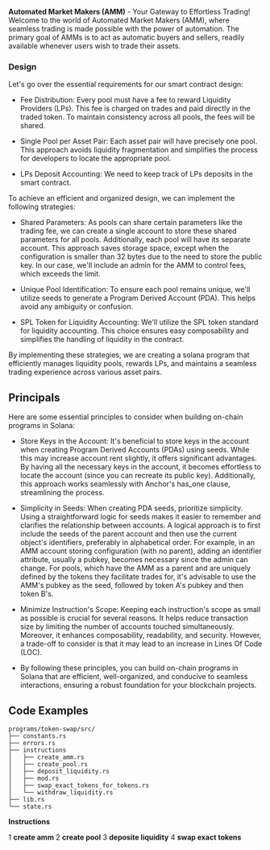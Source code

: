 
**Automated Market Makers (AMM)** - Your Gateway to Effortless Trading!
Welcome to the world of Automated Market Makers (AMM), where seamless trading is made possible with the power of automation. The primary goal of AMMs is to act as automatic buyers and sellers, readily available whenever users wish to trade their assets.

### Design

Let's go over the essential requirements for our smart contract design:

- Fee Distribution: Every pool must have a fee to reward Liquidity Providers (LPs). This fee is charged on trades and paid directly in the traded token. To maintain consistency across all pools, the fees will be shared.

- Single Pool per Asset Pair: Each asset pair will have precisely one pool. This approach avoids liquidity fragmentation and simplifies the process for developers to locate the appropriate pool.

- LPs Deposit Accounting: We need to keep track of LPs deposits in the smart contract.

To achieve an efficient and organized design, we can implement the following strategies:

- Shared Parameters: As pools can share certain parameters like the trading fee, we can create a single account to store these shared parameters for all pools. Additionally, each pool will have its separate account. This approach saves storage space, except when the configuration is smaller than 32 bytes due to the need to store the public key. In our case, we'll include an admin for the AMM to control fees, which exceeds the limit.

- Unique Pool Identification: To ensure each pool remains unique, we'll utilize seeds to generate a Program Derived Account (PDA). This helps avoid any ambiguity or confusion.

- SPL Token for Liquidity Accounting: We'll utilize the SPL token standard for liquidity accounting. This choice ensures easy composability and simplifies the handling of liquidity in the contract.

By implementing these strategies, we are creating a solana program that efficiently manages liquidity pools, rewards LPs, and maintains a seamless trading experience across various asset pairs.

## Principals

Here are some essential principles to consider when building on-chain programs in Solana:

- Store Keys in the Account: It's beneficial to store keys in the account when creating Program Derived Accounts (PDAs) using seeds. While this may increase account rent slightly, it offers significant advantages. By having all the necessary keys in the account, it becomes effortless to locate the account (since you can recreate its public key). Additionally, this approach works seamlessly with Anchor's has_one clause, streamlining the process.

- Simplicity in Seeds: When creating PDA seeds, prioritize simplicity. Using a straightforward logic for seeds makes it easier to remember and clarifies the relationship between accounts. A logical approach is to first include the seeds of the parent account and then use the current object's identifiers, preferably in alphabetical order. For example, in an AMM account storing configuration (with no parent), adding an identifier attribute, usually a pubkey, becomes necessary since the admin can change. For pools, which have the AMM as a parent and are uniquely defined by the tokens they facilitate trades for, it's advisable to use the AMM's pubkey as the seed, followed by token A's pubkey and then token B's.

- Minimize Instruction's Scope: Keeping each instruction's scope as small as possible is crucial for several reasons. It helps reduce transaction size by limiting the number of accounts touched simultaneously. Moreover, it enhances composability, readability, and security. However, a trade-off to consider is that it may lead to an increase in Lines Of Code (LOC).

- By following these principles, you can build on-chain programs in Solana that are efficient, well-organized, and conducive to seamless interactions, ensuring a robust foundation for your blockchain projects.

## Code Examples

```file structure
programs/token-swap/src/
├── constants.rs
├── errors.rs
├── instructions
│   ├── create_amm.rs
│   ├── create_pool.rs
│   ├── deposit_liquidity.rs
│   ├── mod.rs
│   ├── swap_exact_tokens_for_tokens.rs
│   └── withdraw_liquidity.rs
├── lib.rs
└── state.rs
```

**Instructions**
   
  1 **create amm**
  2 **create pool**
  3 **deposite liquidity**
  4 **swap exact tokens**